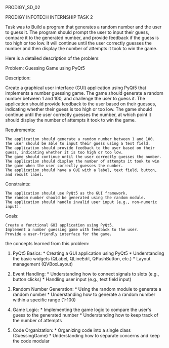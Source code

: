PRODIGY_SD_02

PRODIGY INFOTECH INTERNSHIP TASK 2

Task was to Build a program that generates a random number and  the user to guess it. The program should prompt the user to input their guess, 
compare it to the generated number, and provide feedback if the guess is too high or too low.
It will continue until the user correctly guesses the number and then display the number of attempts it took to win the game.


Here is a detailed description of the problem:

Problem: Guessing Game using PyQt5

Description:

Create a graphical user interface (GUI) application using PyQt5 that implements a number guessing game. 
The game should generate a random number between 1 and 100, and challenge the user to guess it. 
The application should provide feedback to the user based on their guesses, indicating whether their guess is too high or too low. 
The game should continue until the user correctly guesses the number, at which point it should display the number of attempts it took to win the game.

Requirements:

    The application should generate a random number between 1 and 100.
    The user should be able to input their guess using a text field.
    The application should provide feedback to the user based on their guess, indicating whether it is too high or too low.
    The game should continue until the user correctly guesses the number.
    The application should display the number of attempts it took to win the game when the user correctly guesses the number.
    The application should have a GUI with a label, text field, button, and result label.

Constraints:

    The application should use PyQt5 as the GUI framework.
    The random number should be generated using the random module.
    The application should handle invalid user input (e.g., non-numeric input).

Goals:

    Create a functional GUI application using PyQt5.
    Implement a number guessing game with feedback to the user.
    Provide a user-friendly interface for the game.

the concepts learned from this problem:

1. PyQt5 Basics: * Creating a GUI application using PyQt5 * Understanding the basic widgets (QLabel, QLineEdit, QPushButton, etc.) * Layout management (QVBoxLayout)

2. Event Handling: * Understanding how to connect signals to slots (e.g., button clicks) * Handling user input (e.g., text field input)

3. Random Number Generation: * Using the random module to generate a random number * Understanding how to generate a random number within a specific range (1-100)

4.  Game Logic: * Implementing the game logic to compare the user's guess to the generated number * Understanding how to keep track of the number of attempts

5. Code Organization: * Organizing code into a single class (GuessingGame) * Understanding how to separate concerns and keep the code modular




